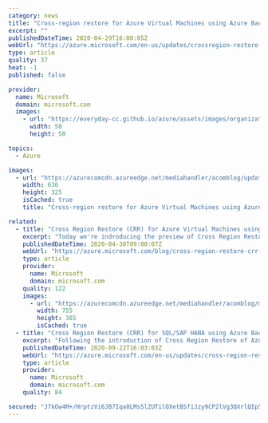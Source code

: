 ```yaml
---
category: news
title: "Cross-region restore for Azure Virtual Machines using Azure Backup"
excerpt: ""
publishedDateTime: 2020-04-29T16:00:05Z
webUrl: "https://azure.microsoft.com/en-us/updates/crossregion-restore-for-azure-virtual-machines-using-azure-backup/"
type: article
quality: 37
heat: -1
published: false

provider:
  name: Microsoft
  domain: microsoft.com
  images:
    - url: "https://everyday-cc.github.io/azure/assets/images/organizations/microsoft.com-50x50.jpg"
      width: 50
      height: 50

topics:
  - Azure

images:
  - url: "https://azurecomcdn.azureedge.net/mediahandler/acomblog/updates/UpdatesV2/blog/1b3abcfb-ebfb-45da-a6d4-eede0f750abf.jpg"
    width: 636
    height: 325
    isCached: true
    title: "Cross-region restore for Azure Virtual Machines using Azure Backup"

related:
  - title: "Cross Region Restore (CRR) for Azure Virtual Machines using Azure Backup"
    excerpt: "Today we're indroducing the preview of Cross Region Restore (CRR) for Microsoft Azure Virtual Machines (VMs) support using Microsoft Azure Backup.\r\n\r\nAzure Backup uses Recovery Services vault to hold customers' backup data which offers both local and geographic redundancy. To ensure high availability"
    publishedDateTime: 2020-04-30T09:00:07Z
    webUrl: "https://azure.microsoft.com/blog/cross-region-restore-crr-for-azure-virtual-machines-using-azure-backup/"
    type: article
    provider:
      name: Microsoft
      domain: microsoft.com
    quality: 122
    images:
      - url: "https://azurecomcdn.azureedge.net/mediahandler/acomblog/media/Default/blog/b8495529-cdab-454f-ac29-78f63339532e.jpg"
        width: 755
        height: 385
        isCached: true
  - title: "Cross Region Restore (CRR) for SQL/SAP HANA using Azure Backup"
    excerpt: "Following the introduction of Cross Region Restore of Azure VMs, Azure Backup has extended this capability to support SQL and SAP HANA backups."
    publishedDateTime: 2020-09-22T16:03:03Z
    webUrl: "https://azure.microsoft.com/en-us/updates/cross-region-restore-crr-for-sqlsap-hana-using-azure-backup/"
    type: article
    provider:
      name: Microsoft
      domain: microsoft.com
    quality: 84

secured: "J7kOw4M+/HrptzVi6JB7Iqa8LMsSlZUTilOXetBSfiJzy9CP2lVg3QXrlQIp5rob01UjQRpLu/a6QZRs7rhxaSnng8dgbJ0fZYi8qGzZx55Y1V4EX85uhq7MkG26ynilVYE7L3tN5YPWLbHgLfaBkhRbu2P5+sK3WivxpgBg/w5GNHENIRPdBShdmXt6sFh9V0nMHLhey2VCYXK9jVu85gZHA3oJis8XHTDXYcqlwAT20FMYzQcQWIuoEENpduKI4pGTlRud951exrAZ/31Ypj8pATHNA6T+SK7GcNNCtGj/p/Ifyg477D2CWcXuDmC+y9jo0amgz4Y1bLL4Ld0FiQ==;68GsAAToFPEbERO9pUzlnA=="
---
```


